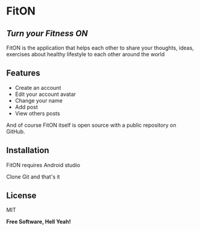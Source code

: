 # FitON
## _Turn your Fitness ON_



FitON is the application that helps each other to share your thoughts, ideas, exercises about healthy lifestyle to each other around the world

## Features

- Create an account
- Edit your account avatar
- Change your name
- Add post
- View others posts

And of course FitON itself is open source with a public repository
 on GitHub.

## Installation

FitON requires Android studio

Clone Git and that's it

## License

MIT

**Free Software, Hell Yeah!**


